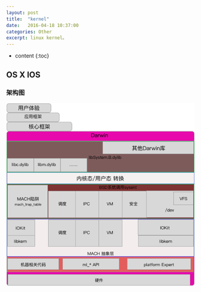 ```yaml
---
layout: post
title:  "kernel"
date:   2016-04-18 10:37:00
categories: Other
excerpt: linux kernel。
---
```


* content
{:toc}

## OS X  IOS
### 架构图
 ![1]

[1]: /img/osx_ios_kernel.png